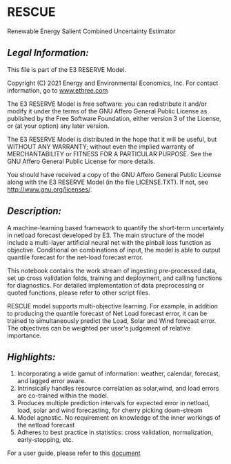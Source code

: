 # RESCUE
Renewable Energy Salient Combined Uncertainty Estimator

## *Legal Information:*
This file is part of the E3 RESERVE Model.

Copyright (C) 2021 Energy and Environmental Economics, Inc.
For contact information, go to www.ethree.com

The E3 RESERVE Model is free software: you can redistribute it and/or modify
it under the terms of the GNU Affero General Public License as published by
the Free Software Foundation, either version 3 of the License, or
(at your option) any later version.

The E3 RESERVE Model is distributed in the hope that it will be useful,
but WITHOUT ANY WARRANTY; without even the implied warranty of
MERCHANTABILITY or FITNESS FOR A PARTICULAR PURPOSE.  See the
GNU Affero General Public License for more details.

You should have received a copy of the GNU Affero General Public License
along with the E3 RESERVE Model (in the file LICENSE.TXT). If not,
see <http://www.gnu.org/licenses/>.

## *Description:*
A machine-learning based framework to quantify the short-term uncertainty in netload forecast developed by E3. 
The main structure of the model include a multi-layer artificial neural net with the pinball loss function as objective. Conditional on combinations of input, the model is able to output quantile forecast for the net-load forecast error.

This notebook contains the work stream of ingesting pre-processed data, set up cross validation folds, 
training and deployment, and calling functions for diagnostics. 
For detailed implementation of data preprocessing or quoted functions, please refer to other script files. 

RESCUE model supports multi-objective learning. For example, in addition to producing the quantile forecast of Net Load forecast error, it can be trained to simultaneously predict the Load, Solar and Wind forecast error. The objectives can be weighted per user's judgement of relative importance.


## *Highlights:*
1. Incorporating a wide gamut of information: weather, calendar, forecast, and lagged error aware. 
2. Intrinsically handles resource correlation as solar,wind, and load errors are co-trained within the model.
3. Produces multiple prediction intervals for expected error in netload, load, solar and wind forecasting, for cherry picking down-stream
4. Model agnostic. No requirement on knowledge of the inner workings of the netload forecast
5. Adheres to best practice in statistics: cross validation, normalization, early-stopping, etc.

For a user guide, please refer to this [document](https://willdan.box.com/s/ukgey1q1itzpet1db5cp14b6qjmlkqx6)
